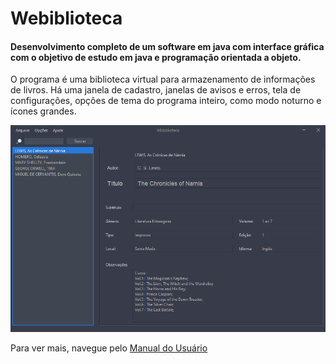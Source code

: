 # Webiblioteca
#### Desenvolvimento completo de um software em java com interface gráfica com o objetivo de estudo em java e programação orientada a objeto.
O programa é uma biblioteca virtual para armazenamento de informações de livros. Há uma janela de cadastro, janelas de avisos e erros, tela de configurações, opções de tema do programa inteiro, como modo noturno e ícones grandes.

![Main Window Image](https://github.com/Treorai/Webiblioteca/blob/main/User%20Manual/00mainscreen.png?raw=true)

Para ver mais, navegue pelo [Manual do Usuário](https://github.com/Treorai/Webiblioteca/blob/main/User%20Manual/Manual%20do%20Usu%C3%A1rio.md)

